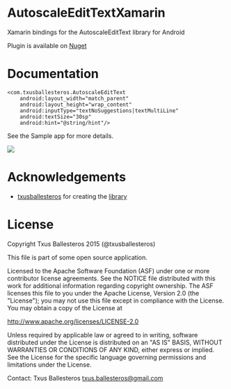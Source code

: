 # AutoscaleEditTextXamarin

Xamarin bindings for the AutoscaleEditText library for Android

Plugin is available on [Nuget](https://www.nuget.org/packages/Xam.Plugins.Android.AutoscaleEditTextXamarin/)

Documentation
=============

    <com.txusballesteros.AutoscaleEditText
        android:layout_width="match_parent"
        android:layout_height="wrap_content"
        android:inputType="textNoSuggestions|textMultiLine"
        android:textSize="30sp"
        android:hint="@string/hint"/>

See the Sample app for more details.

![](https://github.com/txusballesteros/AutosizeEditText/raw/master/assets/demo.gif)

Acknowledgements
=======

* [txusballesteros](https://github.com/txusballesteros) for creating the [library](https://github.com/txusballesteros/AutosizeEditText)

License
=======

Copyright Txus Ballesteros 2015 (@txusballesteros)

This file is part of some open source application.

Licensed to the Apache Software Foundation (ASF) under one or more contributor license agreements. See the NOTICE file distributed with this work for additional information regarding copyright ownership. The ASF licenses this file to you under the Apache License, Version 2.0 (the "License"); you may not use this file except in compliance with the License. You may obtain a copy of the License at

http://www.apache.org/licenses/LICENSE-2.0

Unless required by applicable law or agreed to in writing, software distributed under the License is distributed on an "AS IS" BASIS, WITHOUT WARRANTIES OR CONDITIONS OF ANY KIND, either express or implied. See the License for the specific language governing permissions and limitations under the License.

Contact: Txus Ballesteros txus.ballesteros@gmail.com
